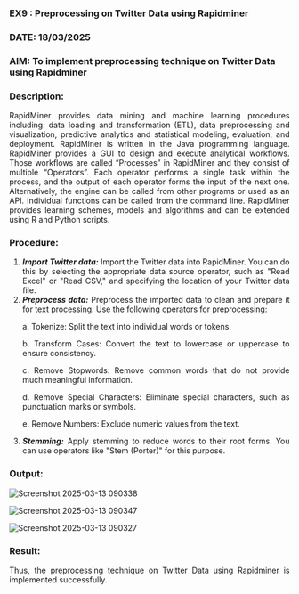 ### EX9 : Preprocessing on Twitter Data using Rapidminer
### DATE: 18/03/2025

### AIM: To implement preprocessing technique on Twitter Data using Rapidminer

### Description: 

<div align = "justify">
RapidMiner provides data mining and machine learning procedures including: data loading and transformation (ETL), data preprocessing and visualization, 
predictive analytics and statistical modeling, evaluation, and deployment. RapidMiner is written in the Java programming language. 
RapidMiner provides a GUI to design and execute analytical workflows. Those workflows are called “Processes” in RapidMiner and they consist of multiple “Operators”. 
Each operator performs a single task within the process, and the output of each operator forms the input of the next one. Alternatively, the engine can be called from 
other programs or used as an API. Individual functions can be called from the command line. 
RapidMiner provides learning schemes, models and algorithms and can be extended using R and Python scripts.

### Procedure:

1) ***Import Twitter data:*** Import the Twitter data into RapidMiner. You can do this by selecting the appropriate
data source operator, such as "Read Excel" or "Read CSV," and specifying the location of your Twitter data
file.
2) ***Preprocess data:*** Preprocess the imported data to clean and prepare it for text processing. Use the following
operators for preprocessing:
    <p>a. Tokenize: Split the text into individual words or tokens.
    <p>b. Transform Cases: Convert the text to lowercase or uppercase to ensure consistency.
    <p>c. Remove Stopwords: Remove common words that do not provide much meaningful information.
    <p>d. Remove Special Characters: Eliminate special characters, such as punctuation marks or symbols.
    <p>e. Remove Numbers: Exclude numeric values from the text.
3) ***Stemming:*** Apply stemming to reduce words to their root forms. You can use operators like "Stem (Porter)"
for this purpose.


### Output:

![Screenshot 2025-03-13 090338](https://github.com/user-attachments/assets/9ca65d2b-fc2f-4da9-8d78-c496ed8629a5)

![Screenshot 2025-03-13 090347](https://github.com/user-attachments/assets/978b7ae4-8115-4eaa-add2-b177ec7cfdc4)

![Screenshot 2025-03-13 090327](https://github.com/user-attachments/assets/b6f91989-b857-4357-94d6-2396467233d6)


### Result:

Thus, the preprocessing technique on Twitter Data using Rapidminer is implemented successfully.
